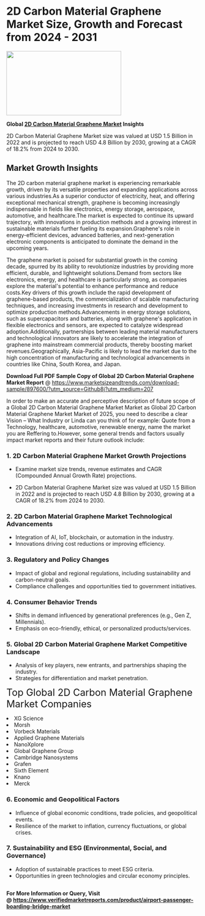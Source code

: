<H1>2D Carbon Material Graphene Market Size, Growth and Forecast from 2024 - 2031</H1><img class="aligncenter size-medium wp-image-584254" src="https://thirdeyenews.in/wp-content/uploads/2024/09/Global-Market-Research-300x168.jpeg" alt="" width="300" height="168" /><p><strong>Global&nbsp;<a href="https://www.marketsizeandtrends.com/download-sample/897600/?utm_source=Github8j?utm_medium=207">2D Carbon Material Graphene Market</a> Insights</strong></p><p>2D Carbon Material Graphene Market size was valued at USD 1.5 Billion in 2022 and is projected to reach USD 4.8 Billion by 2030, growing at a CAGR of 18.2% from 2024 to 2030.</p><p><h2>Market Growth Insights</h2> <p>The 2D carbon material graphene market is experiencing remarkable growth, driven by its versatile properties and expanding applications across various industries.As a superior conductor of electricity, heat, and offering exceptional mechanical strength, graphene is becoming increasingly indispensable in fields like electronics, energy storage, aerospace, automotive, and healthcare.The market is expected to continue its upward trajectory, with innovations in production methods and a growing interest in sustainable materials further fueling its expansion.Graphene's role in energy-efficient devices, advanced batteries, and next-generation electronic components is anticipated to dominate the demand in the upcoming years.</p> <p>The graphene market is poised for substantial growth in the coming decade, spurred by its ability to revolutionize industries by providing more efficient, durable, and lightweight solutions.Demand from sectors like electronics, energy, and healthcare is particularly strong, as companies explore the material's potential to enhance performance and reduce costs.Key drivers of this growth include the rapid development of graphene-based products, the commercialization of scalable manufacturing techniques, and increasing investments in research and development to optimize production methods.Advancements in energy storage solutions, such as supercapacitors and batteries, along with graphene's application in flexible electronics and sensors, are expected to catalyze widespread adoption.Additionally, partnerships between leading material manufacturers and technological innovators are likely to accelerate the integration of graphene into mainstream commercial products, thereby boosting market revenues.Geographically, Asia-Pacific is likely to lead the market due to the high concentration of manufacturing and technological advancements in countries like China, South Korea, and Japan.</p> <p><span class=""><strong>Download Full PDF Sample Copy of Global 2D Carbon Material Graphene Market Report</strong> @ <a href="https://www.marketsizeandtrends.com/download-sample/897600/?utm_source=Github8j?utm_medium=207" target="_blank">https://www.marketsizeandtrends.com/download-sample/897600/?utm_source=Github8j?utm_medium=207</a></span></p><p>In order to make an accurate and perceptive description of future scope of a Global&nbsp;2D Carbon Material Graphene Market Market as Global&nbsp;2D Carbon Material Graphene Market Market of 2025, you need to describe a clear Vision &ndash; What Industry or Linda can you think of for example: Quote from a Technology, healthcare, automotive, renewable energy, name the market you are Reffering to.However, some general trends and factors usually impact market reports and their future outlook include:</p><h3>1.&nbsp;<strong>2D Carbon Material Graphene Market Growth Projections</strong></h3><ul><li>Examine market size trends, revenue estimates and CAGR (Compounded Annual Growth Rate) projections.</li><li><p>2D Carbon Material Graphene Market size was valued at USD 1.5 Billion in 2022 and is projected to reach USD 4.8 Billion by 2030, growing at a CAGR of 18.2% from 2024 to 2030.</p></li></ul><h3>2.&nbsp;<strong>2D Carbon Material Graphene Market Technological Advancements</strong></h3><ul><li>Integration of AI, IoT, blockchain, or automation in the industry.</li><li>Innovations driving cost reductions or improving efficiency.</li></ul><h3>3.&nbsp;<strong>Regulatory and Policy Changes</strong></h3><ul><li>Impact of global and regional regulations, including sustainability and carbon-neutral goals.</li><li>Compliance challenges and opportunities tied to government initiatives.</li></ul><h3>4.&nbsp;<strong>Consumer Behavior Trends</strong></h3><ul><li>Shifts in demand influenced by generational preferences (e.g., Gen Z, Millennials).</li><li>Emphasis on eco-friendly, ethical, or personalized products/services.</li></ul><h3>5.&nbsp;<strong>Global 2D Carbon Material Graphene Market Competitive Landscape</strong></h3><ul><li>Analysis of key players, new entrants, and partnerships shaping the industry.</li><li>Strategies for differentiation and market penetration.</li></ul><p data-pm-slice="1 1 []"><span style="color: inherit; font-family: inherit; font-size: 25px;">Top Global 2D Carbon Material Graphene Market Companies</span></p><div class="" data-test-id=""><p><li>XG Science</li><li> Morsh</li><li> Vorbeck Materials</li><li> Applied Graphene Materials</li><li> NanoXplore</li><li> Global Graphene Group</li><li> Cambridge Nanosystems</li><li> Grafen</li><li> Sixth Element</li><li> Knano</li><li> Merck</li></p></div><h3>6.&nbsp;<strong>Economic and Geopolitical Factors</strong></h3><ul><li>Influence of global economic conditions, trade policies, and geopolitical events.</li><li>Resilience of the market to inflation, currency fluctuations, or global crises.</li></ul><h3>7.&nbsp;<strong>Sustainability and ESG (Environmental, Social, and Governance)</strong></h3><ul><li>Adoption of sustainable practices to meet ESG criteria.</li><li>Opportunities in green technologies and circular economy principles.</li></ul><h2><strong style="font-size: 14px;">For More Information or Query, Visit @&nbsp;</strong><a style="background-color: #ffffff; font-size: 14px;" href="https://www.marketsizeandtrends.com/report/2d-carbon-material-graphene-market/" target="_blank">https://www.verifiedmarketreports.com/product/airport-passenger-boarding-bridge-market</a></h2>